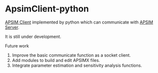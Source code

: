 # ApsimClient-python
[APSIM Client](https://github.com/APSIMInitiative/APSIM.Client) implemented by python which can communicate with [APSIM Server](https://github.com/APSIMInitiative/ApsimX).

It is still under development.

Future work
1. Improve the basic communicate function as a socket client.
2. Add modules to build and edit APSIMX files.
3. Integrate parameter estimation and sensitivity analysis functions.
